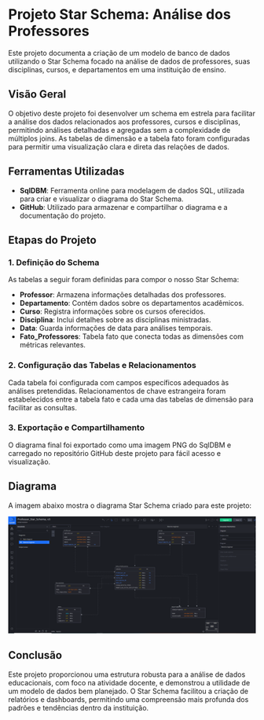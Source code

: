 # Projeto Star Schema: Análise dos Professores

Este projeto documenta a criação de um modelo de banco de dados utilizando o Star Schema focado na análise de dados de professores, suas disciplinas, cursos, e departamentos em uma instituição de ensino.

## Visão Geral

O objetivo deste projeto foi desenvolver um schema em estrela para facilitar a análise dos dados relacionados aos professores, cursos e disciplinas, permitindo análises detalhadas e agregadas sem a complexidade de múltiplos joins. As tabelas de dimensão e a tabela fato foram configuradas para permitir uma visualização clara e direta das relações de dados.

## Ferramentas Utilizadas

- **SqlDBM**: Ferramenta online para modelagem de dados SQL, utilizada para criar e visualizar o diagrama do Star Schema.
- **GitHub**: Utilizado para armazenar e compartilhar o diagrama e a documentação do projeto.

## Etapas do Projeto

### 1. Definição do Schema

As tabelas a seguir foram definidas para compor o nosso Star Schema:

- **Professor**: Armazena informações detalhadas dos professores.
- **Departamento**: Contém dados sobre os departamentos acadêmicos.
- **Curso**: Registra informações sobre os cursos oferecidos.
- **Disciplina**: Inclui detalhes sobre as disciplinas ministradas.
- **Data**: Guarda informações de data para análises temporais.
- **Fato_Professores**: Tabela fato que conecta todas as dimensões com métricas relevantes.

### 2. Configuração das Tabelas e Relacionamentos

Cada tabela foi configurada com campos específicos adequados às análises pretendidas. Relacionamentos de chave estrangeira foram estabelecidos entre a tabela fato e cada uma das tabelas de dimensão para facilitar as consultas.

### 3. Exportação e Compartilhamento

O diagrama final foi exportado como uma imagem PNG do SqlDBM e carregado no repositório GitHub deste projeto para fácil acesso e visualização.

## Diagrama

A imagem abaixo mostra o diagrama Star Schema criado para este projeto:

![Diagrama Star Schema](https://github.com/IOVASCON/Vendas_Com_Star_Schema/blob/main/Professor_Star_Schema-V3.PNG)

## Conclusão

Este projeto proporcionou uma estrutura robusta para a análise de dados educacionais, com foco na atividade docente, e demonstrou a utilidade de um modelo de dados bem planejado. O Star Schema facilitou a criação de relatórios e dashboards, permitindo uma compreensão mais profunda dos padrões e tendências dentro da instituição.
